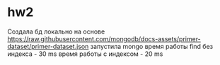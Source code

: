 # hw2

Создала бд локально на основе https://raw.githubusercontent.com/mongodb/docs-assets/primer-dataset/primer-dataset.json
запустила mongo
время работы find без индекса - 30 ms
время работы с индексом - 20 ms
